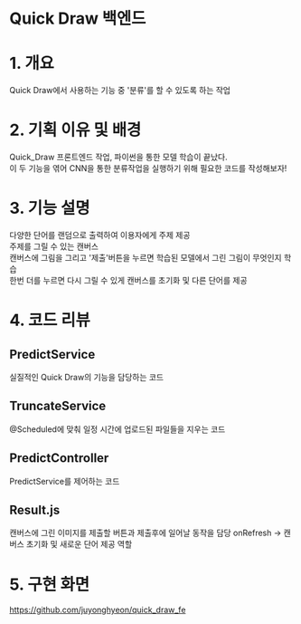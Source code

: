 # Quick Draw 백엔드

# 1. 개요
Quick Draw에서 사용하는 기능 중 '분류'를 할 수 있도록 하는 작업


# 2. 기획 이유 및 배경
Quick_Draw 프론트엔드 작업, 파이썬을 통한 모델 학습이 끝났다.<br>
이 두 기능을 엮어 CNN을 통한 분류작업을 실행하기 위해 필요한 코드를 작성해보자!

# 3. 기능 설명
다양한 단어를 랜덤으로 출력하여 이용자에게 주제 제공 <br>
주제를 그릴 수 있는 캔버스 <br>
캔버스에 그림을 그리고 '제출'버튼을 누르면 학습된 모델에서 그린 그림이 무엇인지 학습 <br>
한번 더를 누르면 다시 그릴 수 있게 캔버스를 초기화 및 다른 단어를 제공

# 4. 코드 리뷰
## PredictService
실질적인 Quick Draw의 기능을 담당하는 코드

## TruncateService
@Scheduled에 맞춰 일정 시간에 업로드된 파일들을 지우는 코드


## PredictController
PredictService를 제어하는 코드

## Result.js
캔버스에 그린 이미지를 제출할 버튼과 제출후에 일어날 동작을 담당
onRefresh -> 캔버스 초기화 및 새로운 단어 제공 역할

# 5. 구현 화면
https://github.com/juyonghyeon/quick_draw_fe
